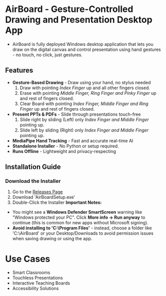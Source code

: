 # AirBoard - Gesture-Controlled Drawing and Presentation Desktop App 
- AirBoard is fully deployed Windows desktop application that lets you draw on the digital canvas and control presentation using hand gestures - no touch, no click, just gestures.
## Features
- **Gesture-Based Drawing** - Draw using your hand, no stylus needed
  1. Draw with pointing *Index Finger* up and all other fingers closed.
  2. Erase with pointing *Middle Finger, Ring Finger and Pinky Finger* up and rest of fingers closed.
  3. Clear Board with pointing *Index Finger, Middle Finger and Ring Finger* up and rest of fingers closed.
- **Present PPTs & PDFs** - Slide through presentations touch-free
  1. Slide right by sliding (Left) only *Index Finger and Middle Finger* pointing up.
  2. Slide left by sliding (Right) only *Index Finger and Middle Finger* pointing up.
- **MediaPipe Hand Tracking** - Fast and accurate real-time AI
- **Standalone Installer** - No Python or setup required.
- **Runs Offline** - Lightweight and privacy-respecting
## Installation Guide
### Download the Installer
1. Go to the [Releases Page](https://github.com/ahmedrazahussain/AirBoard-Desktop_App/releases/tag/v1.0)
2. Download 'AirBoardSetup.exe'
3. Double-Click the Installer
**Important Notes:**
- You might see a **Windows Defender SmartScreen** warning like "Windows protected your PC". Click **More info -> Run anyway** to continue (this is common for new apps without Microsoft signing).
- **Avoid installing to 'C:\Program Files'** - instead, choose a folder like 'C:\AirBoard' or your Desktop/Downloads to avoid permission issues when saving drawing or using the app.
# Use Cases
- Smart Classrooms
- Touchless Presentations
- Interactive Teaching Boards
- Accessibility Solutions
